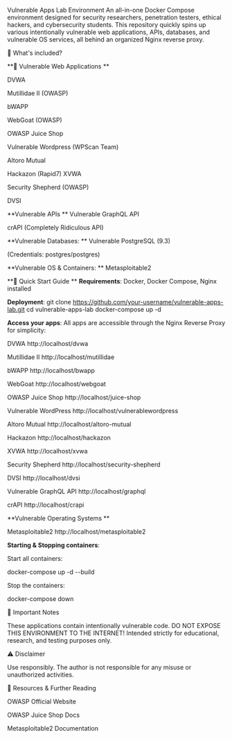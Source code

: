 Vulnerable Apps Lab Environment
An all-in-one Docker Compose environment designed for security researchers, penetration testers, ethical hackers, and cybersecurity students. This repository quickly spins up various intentionally vulnerable web applications, APIs, databases, and vulnerable OS services, all behind an organized Nginx reverse proxy.

📌 What's included?

**🔹 Vulnerable Web Applications
**

DVWA

Mutillidae II (OWASP)

bWAPP

WebGoat (OWASP)

OWASP Juice Shop

Vulnerable Wordpress (WPScan Team)

Altoro Mutual

Hackazon (Rapid7)
XVWA

Security Shepherd (OWASP)

DVSI

**Vulnerable APIs
**
Vulnerable GraphQL API

crAPI (Completely Ridiculous API)

**Vulnerable Databases:
**
Vulnerable PostgreSQL (9.3)

(Credentials: postgres/postgres)

**Vulnerable OS & Containers:
**
Metasploitable2

**🚀 Quick Start Guide
**
**Requirements**:
Docker, Docker Compose, Nginx installed

**Deployment**:
git clone https://github.com/your-username/vulnerable-apps-lab.git
cd vulnerable-apps-lab
docker-compose up -d

**Access your apps**:
All apps are accessible through the Nginx Reverse Proxy for simplicity:

DVWA	http://localhost/dvwa

Mutillidae II	http://localhost/mutillidae

bWAPP	http://localhost/bwapp

WebGoat	http://localhost/webgoat

OWASP Juice Shop	http://localhost/juice-shop

Vulnerable WordPress	http://localhost/vulnerablewordpress

Altoro Mutual	http://localhost/altoro-mutual

Hackazon	http://localhost/hackazon

XVWA	http://localhost/xvwa

Security Shepherd	http://localhost/security-shepherd

DVSI	http://localhost/dvsi

Vulnerable GraphQL API	http://localhost/graphql

crAPI	http://localhost/crapi

**Vulnerable Operating Systems
**

Metasploitable2	http://localhost/metasploitable2

**Starting & Stopping containers**:

Start all containers:

docker-compose up -d --build

Stop the containers:

docker-compose down

📌 Important Notes

These applications contain intentionally vulnerable code. DO NOT EXPOSE THIS ENVIRONMENT TO THE INTERNET!
Intended strictly for educational, research, and testing purposes only.

⚠️ Disclaimer

Use responsibly. The author is not responsible for any misuse or unauthorized activities.

📘 Resources & Further Reading

OWASP Official Website

OWASP Juice Shop Docs

Metasploitable2 Documentation
